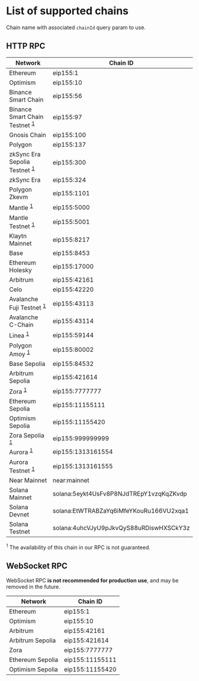 # List of supported chains

Chain name with associated `chainId` query param to use.

## HTTP RPC

| Network                                                  | Chain ID             |
|----------------------------------------------------------|----------------------|
| Ethereum                                                 | eip155:1             |
| Optimism                                                 | eip155:10            |
| Binance Smart Chain                                      | eip155:56            |
| Binance Smart Chain Testnet <sup>[1](#footnote1)</sup>   | eip155:97            |
| Gnosis Chain                                             | eip155:100           |
| Polygon                                                  | eip155:137           |
| zkSync Era Sepolia Testnet <sup>[1](#footnote1)</sup>    | eip155:300           |
| zkSync Era                                               | eip155:324           |
| Polygon Zkevm                                            | eip155:1101          |
| Mantle <sup>[1](#footnote1)</sup>                        | eip155:5000          |
| Mantle Testnet <sup>[1](#footnote1)</sup>                | eip155:5001          |
| Klaytn Mainnet                                           | eip155:8217          |
| Base                                                     | eip155:8453          |
| Ethereum Holesky                                         | eip155:17000         |
| Arbitrum                                                 | eip155:42161         |
| Celo                                                     | eip155:42220         |
| Avalanche Fuji Testnet <sup>[1](#footnote1)</sup>        | eip155:43113         |
| Avalanche C-Chain                                        | eip155:43114         |
| Linea <sup>[1](#footnote1)</sup>                         | eip155:59144         |
| Polygon Amoy <sup>[1](#footnote1)</sup>                  | eip155:80002         |
| Base Sepolia                                             | eip155:84532         |
| Arbitrum Sepolia                                         | eip155:421614        |
| Zora <sup>[1](#footnote1)</sup>                          | eip155:7777777       |
| Ethereum Sepolia                                         | eip155:11155111      |
| Optimism Sepolia                                         | eip155:11155420      |
| Zora Sepolia <sup>[1](#footnote1)</sup>                  | eip155:999999999     |
| Aurora <sup>[1](#footnote1)</sup>                        | eip155:1313161554    |
| Aurora Testnet <sup>[1](#footnote1)</sup>                | eip155:1313161555    |
| Near Mainnet                                             | near:mainnet         |
| Solana Mainnet                                           | solana:5eykt4UsFv8P8NJdTREpY1vzqKqZKvdp |
| Solana Devnet                                            | solana:EtWTRABZaYq6iMfeYKouRu166VU2xqa1 |
| Solana Testnet                                           | solana:4uhcVJyU9pJkvQyS88uRDiswHXSCkY3z |

<a id="footnote1"><sup>1</sup></a> The availability of this chain in our RPC is not guaranteed.

## WebSocket RPC

WebSocket RPC **is not recommended for production use**, and may be removed in the future.

| Network            | Chain ID        |
|--------------------|-----------------|
| Ethereum           | eip155:1        |
| Optimism           | eip155:10       |
| Arbitrum           | eip155:42161    |
| Arbitrum Sepolia   | eip155:421614   |
| Zora               | eip155:7777777  |
| Ethereum Sepolia   | eip155:11155111 |
| Optimism Sepolia   | eip155:11155420 |
